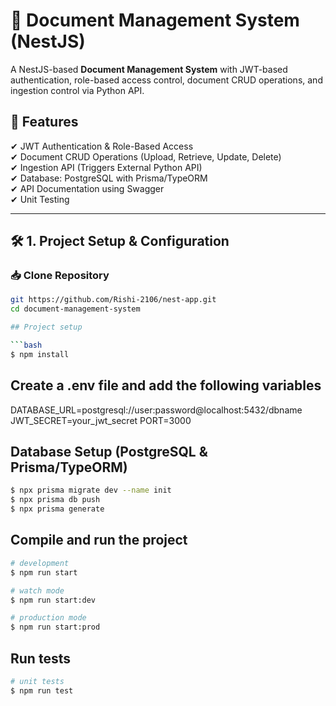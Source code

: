 
# 📄 Document Management System (NestJS)  

A NestJS-based **Document Management System** with JWT-based authentication, role-based access control, document CRUD operations, and ingestion control via Python API.  

## 🚀 Features  
✔ JWT Authentication & Role-Based Access  
✔ Document CRUD Operations (Upload, Retrieve, Update, Delete)  
✔ Ingestion API (Triggers External Python API)  
✔ Database: PostgreSQL with Prisma/TypeORM  
✔ API Documentation using Swagger  
✔ Unit Testing  

---

## 🛠 **1. Project Setup & Configuration**  
### 📥 Clone Repository  
```sh
git https://github.com/Rishi-2106/nest-app.git
cd document-management-system

## Project setup

```bash
$ npm install
```

## Create a .env file and add the following variables 

DATABASE_URL=postgresql://user:password@localhost:5432/dbname
JWT_SECRET=your_jwt_secret
PORT=3000

## Database Setup (PostgreSQL & Prisma/TypeORM)
```bash
$ npx prisma migrate dev --name init
$ npx prisma db push 
$ npx prisma generate

```

## Compile and run the project

```bash
# development
$ npm run start

# watch mode
$ npm run start:dev

# production mode
$ npm run start:prod
```

## Run tests

```bash
# unit tests
$ npm run test

```